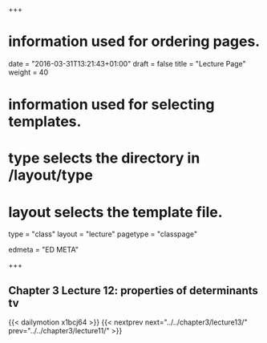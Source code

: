 +++
# information used for ordering pages.
date = "2016-03-31T13:21:43+01:00"
draft = false
title = "Lecture Page"
weight = 40

# information used for selecting templates.
# type selects the directory in /layout/type
# layout selects the template file.

type   = "class"
layout = "lecture"
pagetype = "classpage"





edmeta = "ED META"

+++
## Chapter 3 Lecture 12: properties of determinants tv
{{< dailymotion x1bcj64 >}}
{{< nextprev next="../../chapter3/lecture13/"     prev="../../chapter3/lecture11/"  >}}

